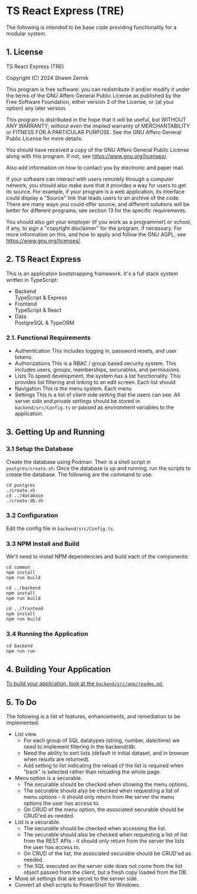 # TS React Express (TRE)

The following is intended to be base code providing functionality for a modular system.

## 1. License

TS React Express (TRE)

Copyright (C) 2024 Shawn Zernik

This program is free software: you can redistribute it and/or modify it under the terms of the GNU Affero General Public License as published by the Free Software Foundation, either version 3 of the License, or (at your option) any later version.

This program is distributed in the hope that it will be useful, but WITHOUT ANY WARRANTY; without even the implied warranty of MERCHANTABILITY or FITNESS FOR A PARTICULAR PURPOSE. See the GNU Affero General Public License for more details.

You should have received a copy of the GNU Affero General Public License along with this program. If not, see <https://www.gnu.org/licenses/>.

Also add information on how to contact you by electronic and paper mail.

If your software can interact with users remotely through a computer network, you should also make sure that it provides a way for users to get its source. For example, if your program is a web application, its interface could display a "Source" link that leads users to an archive of the code. There are many ways you could offer source, and different solutions will be better for different programs; see section 13 for the specific requirements.

You should also get your employer (if you work as a programmer) or school, if any, to sign a "copyright disclaimer" for the program, if necessary. For more information on this, and how to apply and follow the GNU AGPL, see <https://www.gnu.org/licenses/>.

## 2. TS React Express

This is an application bootstrapping framework.  It's a full stack system written in TypeScript:

- Backend  
  TypeScript & Express
- Frontend  
  TypeScript & React
- Data  
  PostgreSQL & TypeORM

### 2.1. Functional Requirements

- Authentication
  This includes logging in, password resets, and user tokens.
- Authorizations
  This is a RBAC / group based security system. This includes users, groups, memberships, securables, and permissions.
- Lists
  To speed development, the system has a list functionality.  This provides list filtering and linking to an edit screen.  Each list should
- Navigation
  This is the menu system.  Each menu
- Settings
  This is a list of client side setting that the users can see.  All server side and private settings should be stored in `backend/src/Config.ts` or passed as environment variables to the application.

## 3. Getting Up and Running

### 3.1 Setup the Database

Create the database using Podman.  Their is a shell script in `postgres/create.sh`.  Once the database is up and running, run the scripts to create the database.  The following are the command to use:

```
cd postgres
./create.sh
cd ../database
./create-db.sh
```

### 3.2 Configuration

Edit the config file in `backend/src/Config.ts`.

### 3.3 NPM Install and Build

We'll need to install NPM dependencies and build each of the components:

```
cd common
npm install
npm run build

cd ../backend
npm install
npm run build

cd ../frontend
npm install
npm run build
```

### 3.4 Running the Application

```
cd backend
npm run run
```

## 4. Building Your Application

[To build your application, look at the `backend/src/app/readme.md`.](./backend/src/app/readme.md)

## 5. To Do

The following is a list of features, enhancements, and remediation to be implemented.

- List view.
  - For each group of SQL datatypes (string, number, date/time) we need to implement filtering in the backend/db.
  - Need the ability to sort lists (default in initial dataset, and in browser when results are returned).
  - Add setting to list indicating the reload of the list is required when "back" is selected rather than reloading the whole page.
- Menu option is a securable.
  - The securable should be checked when showing the menu options.
  - The securable should also be checked when requesting a list of menu options - it should only return from the server the menu options the user has access to.
  - On CRUD of the menu option, the associated securable should be CRUD'ed as needed.
- List is a securable.
  - The securable should be checked when accessing the list.
  - The securable should also be checked when requesting a list of list from the REST APIs - it should only return from the server the lists the user has access to.  
  - On CRUD of the list, the associated securable should be CRUD'ed as needed.  
  - The SQL executed on the server side does not come from the list object passed from the client, but a fresh copy loaded from the DB.
- Move all settings that are secret to the server side.
- Convert all shell scripts to PowerShell for Windows.
